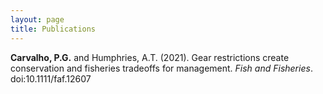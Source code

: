 ```yaml
---
layout: page
title: Publications
---
```


**Carvalho, P.G.** and Humphries, A.T. (2021). Gear restrictions create conservation and fisheries tradeoffs for management. *Fish and Fisheries*. doi:10.1111/faf.12607
